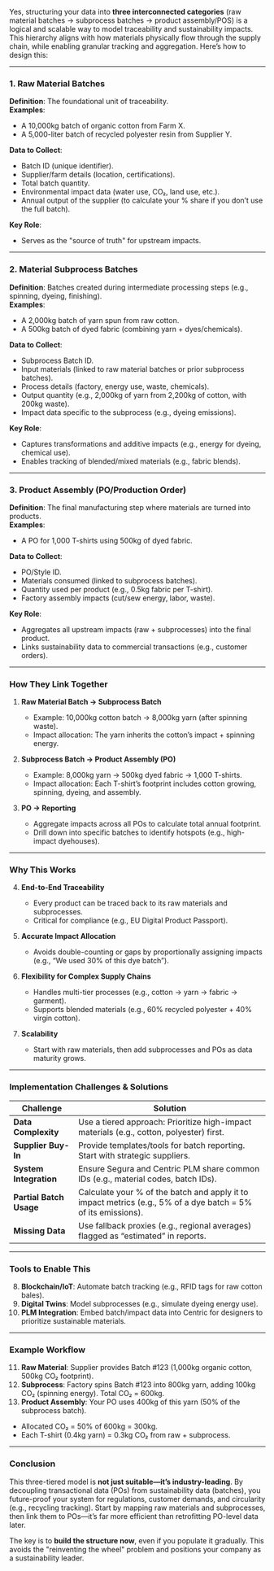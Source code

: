 Yes, structuring your data into **three interconnected categories** (raw material batches → subprocess batches → product assembly/POS) is a logical and scalable way to model traceability and sustainability impacts. This hierarchy aligns with how materials physically flow through the supply chain, while enabling granular tracking and aggregation. Here’s how to design this:

---

### **1. Raw Material Batches**  
**Definition**: The foundational unit of traceability.  
**Examples**:  
- A 10,000kg batch of organic cotton from Farm X.  
- A 5,000-liter batch of recycled polyester resin from Supplier Y.  

**Data to Collect**:  
- Batch ID (unique identifier).  
- Supplier/farm details (location, certifications).  
- Total batch quantity.  
- Environmental impact data (water use, CO₂, land use, etc.).  
- Annual output of the supplier (to calculate your % share if you don’t use the full batch).  

**Key Role**:  
- Serves as the "source of truth" for upstream impacts.  

---

### **2. Material Subprocess Batches**  
**Definition**: Batches created during intermediate processing steps (e.g., spinning, dyeing, finishing).  
**Examples**:  
- A 2,000kg batch of yarn spun from raw cotton.  
- A 500kg batch of dyed fabric (combining yarn + dyes/chemicals).  

**Data to Collect**:  
- Subprocess Batch ID.  
- Input materials (linked to raw material batches or prior subprocess batches).  
- Process details (factory, energy use, waste, chemicals).  
- Output quantity (e.g., 2,000kg of yarn from 2,200kg of cotton, with 200kg waste).  
- Impact data specific to the subprocess (e.g., dyeing emissions).  

**Key Role**:  
- Captures transformations and additive impacts (e.g., energy for dyeing, chemical use).  
- Enables tracking of blended/mixed materials (e.g., fabric blends).  

---

### **3. Product Assembly (PO/Production Order)**  
**Definition**: The final manufacturing step where materials are turned into products.  
**Examples**:  
- A PO for 1,000 T-shirts using 500kg of dyed fabric.  

**Data to Collect**:  
- PO/Style ID.  
- Materials consumed (linked to subprocess batches).  
- Quantity used per product (e.g., 0.5kg fabric per T-shirt).  
- Factory assembly impacts (cut/sew energy, labor, waste).  

**Key Role**:  
- Aggregates all upstream impacts (raw + subprocesses) into the final product.  
- Links sustainability data to commercial transactions (e.g., customer orders).  

---

### **How They Link Together**  
1. **Raw Material Batch → Subprocess Batch**  
   - Example: 10,000kg cotton batch → 8,000kg yarn (after spinning waste).  
   - Impact allocation: The yarn inherits the cotton’s impact + spinning energy.  

2. **Subprocess Batch → Product Assembly (PO)**  
   - Example: 8,000kg yarn → 500kg dyed fabric → 1,000 T-shirts.  
   - Impact allocation: Each T-shirt’s footprint includes cotton growing, spinning, dyeing, and assembly.  

3. **PO → Reporting**  
   - Aggregate impacts across all POs to calculate total annual footprint.  
   - Drill down into specific batches to identify hotspots (e.g., high-impact dyehouses).  

---

### **Why This Works**  
4. **End-to-End Traceability**  
   - Every product can be traced back to its raw materials and subprocesses.  
   - Critical for compliance (e.g., EU Digital Product Passport).  

5. **Accurate Impact Allocation**  
   - Avoids double-counting or gaps by proportionally assigning impacts (e.g., “We used 30% of this dye batch”).  

6. **Flexibility for Complex Supply Chains**  
   - Handles multi-tier processes (e.g., cotton → yarn → fabric → garment).  
   - Supports blended materials (e.g., 60% recycled polyester + 40% virgin cotton).  

7. **Scalability**  
   - Start with raw materials, then add subprocesses and POs as data maturity grows.  

---

### **Implementation Challenges & Solutions**  
| **Challenge** | **Solution** |  
|----------------|--------------|  
| **Data Complexity** | Use a tiered approach: Prioritize high-impact materials (e.g., cotton, polyester) first. |  
| **Supplier Buy-In** | Provide templates/tools for batch reporting. Start with strategic suppliers. |  
| **System Integration** | Ensure Segura and Centric PLM share common IDs (e.g., material codes, batch IDs). |  
| **Partial Batch Usage** | Calculate your % of the batch and apply it to impact metrics (e.g., 5% of a dye batch = 5% of its emissions). |  
| **Missing Data** | Use fallback proxies (e.g., regional averages) flagged as “estimated” in reports. |  

---

### **Tools to Enable This**  
8. **Blockchain/IoT**: Automate batch tracking (e.g., RFID tags for raw cotton bales).  
9. **Digital Twins**: Model subprocesses (e.g., simulate dyeing energy use).  
10. **PLM Integration**: Embed batch/impact data into Centric for designers to prioritize sustainable materials.  

---

### **Example Workflow**  
11. **Raw Material**: Supplier provides Batch #123 (1,000kg organic cotton, 500kg CO₂ footprint).  
12. **Subprocess**: Factory spins Batch #123 into 800kg yarn, adding 100kg CO₂ (spinning energy). Total CO₂ = 600kg.  
13. **Product Assembly**: Your PO uses 400kg of this yarn (50% of the subprocess batch).  
   - Allocated CO₂ = 50% of 600kg = 300kg.  
   - Each T-shirt (0.4kg yarn) = 0.3kg CO₂ from raw + subprocess.  

---

### **Conclusion**  
This three-tiered model is **not just suitable—it’s industry-leading**. By decoupling transactional data (POs) from sustainability data (batches), you future-proof your system for regulations, customer demands, and circularity (e.g., recycling tracking). Start by mapping raw materials and subprocesses, then link them to POs—it’s far more efficient than retrofitting PO-level data later.  

The key is to **build the structure now**, even if you populate it gradually. This avoids the "reinventing the wheel" problem and positions your company as a sustainability leader.